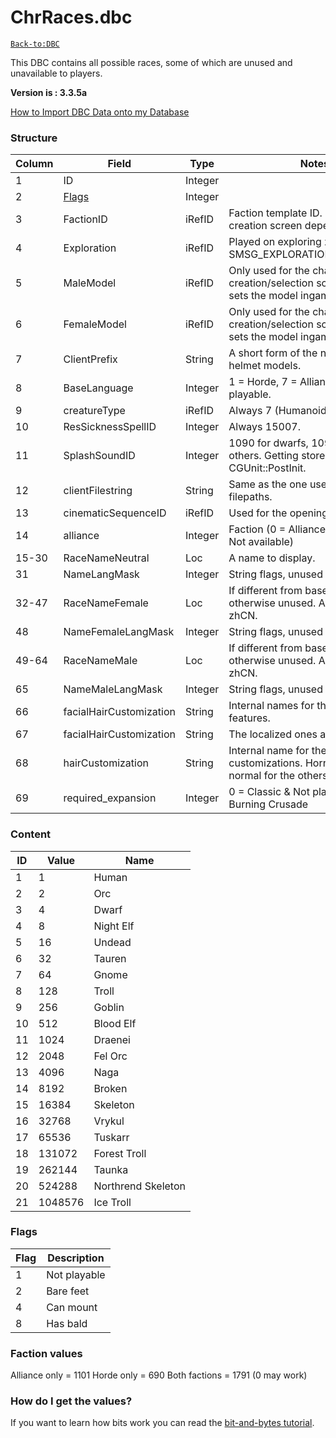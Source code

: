 # ChrRaces.dbc

[`Back-to:DBC`](dbc-index.md)

This DBC contains all possible races, some of which are unused and unavailable to players.

**Version is : 3.3.5a**

[How to Import DBC Data onto my Database](how-to-import-dbc-data-in-db.md)  

### Structure

| Column | Field                   | Type         | Notes                                                                                |
|--------|-------------------------|--------------|--------------------------------------------------------------------------------------|
| 1      | ID                      | Integer      |                                                                                      |
| 2      | [Flags](#flags)         | Integer      |                                                                                      |
| 3      | FactionID               | iRefID       | Faction template ID. The order in the creation screen depends on this.               |
| 4      | Exploration             | iRefID       | Played on exploring zones with SMSG_EXPLORATION_EXPERIENCE.                          |
| 5      | MaleModel               | iRefID       | Only used for the character creation/selection screen. Server sets the model ingame. |
| 6      | FemaleModel             | iRefID       | Only used for the character creation/selection screen. Server sets the model ingame. |
| 7      | ClientPrefix            | String       | A short form of the name. Used for helmet models.                                    |
| 8      | BaseLanguage            | Integer      | 1 = Horde, 7 = Alliance & Not playable.                                              |
| 9      | creatureType            | iRefID       | Always 7 (Humanoid).                                                                 |
| 10     | ResSicknessSpellID      | Integer      | Always 15007.                                                                        |
| 11     | SplashSoundID           | Integer      | 1090 for dwarfs, 1096 for the others. Getting stored in CGUnit at CGUnit::PostInit.  |
| 12     | clientFilestring        | String       | Same as the one used in model filepaths.                                             |
| 13     | cinematicSequenceID     | iRefID       | Used for the opening cinematic.                                                      |
| 14     | alliance                | Integer      | Faction (0 = Alliance, 1 = Horde, 2 = Not available)                                 |
| 15-30  | RaceNameNeutral         | Loc          | A name to display.                                                                   |
| 31     | NameLangMask            | Integer      | String flags, unused                                                                 |
| 32-47  | RaceNameFemale          | Loc          | If different from base case, otherwise unused. Always NULL for zhCN.                 |
| 48     | NameFemaleLangMask      | Integer      | String flags, unused                                                                 |
| 49-64  | RaceNameMale            | Loc          | If different from base case, otherwise unused. Always NULL for zhCN.                 |
| 65     | NameMaleLangMask        | Integer      | String flags, unused                                                                 |
| 66     | facialHairCustomization | String       | Internal names for the facial features.                                              |
| 67     | facialHairCustomization | String       | The localized ones are in luas.                                                      |
| 68     | hairCustomization       | String       | Internal name for the hair customizations.  Horns for tauren, normal for the others. |
| 69     | required_expansion      | Integer      | 0 = Classic & Not playable, 1 = Burning Crusade                                      |

### Content

| ID | Value    | Name                    |
|----|----------|-------------------------|
| 1  | 1        | Human                   |
| 2  | 2        | Orc                     |
| 3  | 4        | Dwarf                   |
| 4  | 8        | Night Elf               |
| 5  | 16       | Undead                  |
| 6  | 32       | Tauren                  |
| 7  | 64       | Gnome                   |
| 8  | 128      | Troll                   |
| 9  | 256      | Goblin                  |
| 10 | 512      | Blood Elf               |
| 11 | 1024     | Draenei                 |
| 12 | 2048     | Fel Orc                 |
| 13 | 4096     | Naga                    |
| 14 | 8192     | Broken                  |
| 15 | 16384    | Skeleton                |
| 16 | 32768    | Vrykul                  |
| 17 | 65536    | Tuskarr                 |
| 18 | 131072   | Forest Troll            |
| 19 | 262144   | Taunka                  |
| 20 | 524288   | Northrend Skeleton      |
| 21 | 1048576  | Ice Troll               |

### Flags

| Flag | Description           |
|------|-----------------------|
| 1    | Not playable          |
| 2    | Bare feet             |
| 4    | Can mount             |
| 8    | Has bald              |


### Faction values

Alliance only = 1101
Horde only = 690
Both factions = 1791 (0 may work)


### How do I get the values?

If you want to learn how bits work you can read the [bit-and-bytes tutorial](Bit-and_bytes-tutorial).

